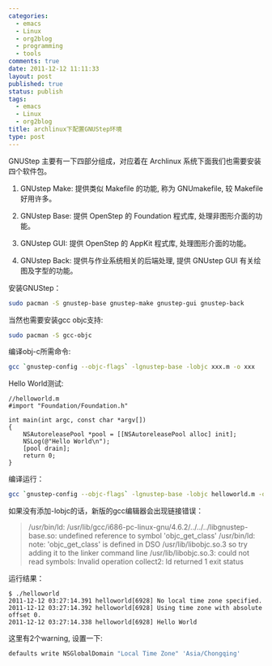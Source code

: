 ```yaml
--- 
categories: 
  - emacs
  - Linux
  - org2blog
  - programming
  - tools
comments: true
date: 2011-12-12 11:11:33
layout: post
published: true
status: publish
tags: 
  - emacs
  - Linux
  - org2blog
title: archlinux下配置GNUStep环境
type: post
---
```


GNUStep 主要有一下四部分组成，对应着在 Archlinux 系统下面我们也需要安装四个软件包。

1. GNUstep Make: 提供类似 Makefile 的功能, 称为 GNUmakefile, 较 Makefile 好用许多。

2. GNUstep Base: 提供 OpenStep 的 Foundation 程式库, 处理非图形介面的功能。

3. GNUstep GUI: 提供 OpenStep 的 AppKit 程式库, 处理图形介面的功能。

4. GNUstep Back: 提供与作业系统相关的后端处理, 提供 GNUstep GUI 有关绘图及字型的功能。 

安装GNUStep：

```sh
sudo pacman -S gnustep-base gnustep-make gnustep-gui gnustep-back
```

当然也需要安装gcc objc支持:

```sh
sudo pacman -S gcc-objc
```

编译obj-c所需命令:

```sh
gcc `gnustep-config --objc-flags` -lgnustep-base -lobjc xxx.m -o xxx
```

Hello World测试:

```objc
//helloworld.m
#import "Foundation/Foundation.h"

int main(int argc, const char *argv[])
{
    NSAutoreleasePool *pool = [[NSAutoreleasePool alloc] init];
    NSLog(@"Hello World\n");
    [pool drain];
    return 0;
}
```

编译运行：

```sh
gcc `gnustep-config --objc-flags` -lgnustep-base -lobjc helloworld.m -o helloworld
```

如果没有添加-lobjc的话，新版的gcc编辑器会出现链接错误：

> /usr/bin/ld: /usr/lib/gcc/i686-pc-linux-gnu/4.6.2/../../../libgnustep-base.so: undefined reference to symbol 'objc_get_class'
> /usr/bin/ld: note: 'objc_get_class' is defined in DSO /usr/lib/libobjc.so.3 so try adding it to the linker command line
> /usr/lib/libobjc.so.3: could not read symbols: Invalid operation
> collect2: ld returned 1 exit status

运行结果：
```
$ ./helloworld
2011-12-12 03:27:14.391 helloworld[6928] No local time zone specified.
2011-12-12 03:27:14.392 helloworld[6928] Using time zone with absolute offset 0.
2011-12-12 03:27:14.338 helloworld[6928] Hello World
```

这里有2个warning, 设置一下: 
```sh
defaults write NSGlobalDomain "Local Time Zone" 'Asia/Chongqing'
```
      
